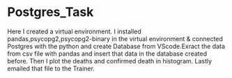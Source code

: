 # Postgres_Task
Here I created a virtual environment. I installed pandas,psycopg2,psycopg2-binary in the virtual environment & connected Postgres with the python and create Database from VScode.Exract the data from csv file with pandas and insert that data in the database created before. Then I plot the deaths and confirmed death in histogram. Lastly emailed that file to the Trainer.
